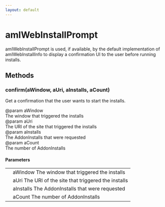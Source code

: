 ```yaml
---
layout: default
---
```


# amIWebInstallPrompt #
  
amIWebInstallPrompt is used, if available, by the default implementation of   
amIWebInstallInfo to display a confirmation UI to the user before running  
installs.  
  

## Methods ##

### confirm(aWindow, aUri, aInstalls, aCount) ###
  
Get a confirmation that the user wants to start the installs.  
  
@param  aWindow  
        The window that triggered the installs  
@param  aUri  
        The URI of the site that triggered the installs  
@param  aInstalls  
        The AddonInstalls that were requested  
@param  aCount  
        The number of AddonInstalls  
  

#### Parameters ####

<table>

<tr>
<td></td>
<td>aWindow  
        The window that triggered the installs  
</td>
</tr>

<tr>
<td></td>
<td>aUri  
        The URI of the site that triggered the installs  
</td>
</tr>

<tr>
<td></td>
<td>aInstalls  
        The AddonInstalls that were requested  
</td>
</tr>

<tr>
<td></td>
<td>aCount  
        The number of AddonInstalls  
</td>
</tr>

</table>
